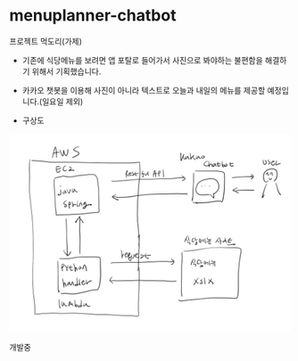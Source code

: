 # menuplanner-chatbot
프로젝트 먹도리(가제)

- 기존에 식당메뉴를 보려면 앱 포탈로 들어가서 사진으로 봐야하는 불편함을 해결하기 위해서 기획했습니다.
- 카카오 챗봇을 이용해 사진이 아니라 텍스트로 오늘과 내일의 메뉴를 제공할 예정입니다.(일요일 제외)

- 구상도
<img src="./temp_structure.jpg">

개발중
